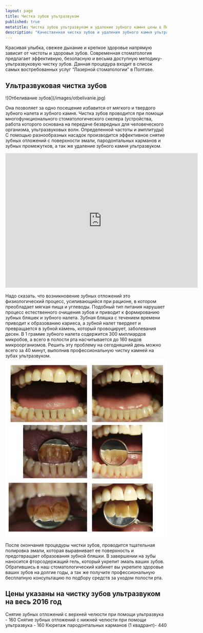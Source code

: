 ```yaml
---
layout: page
title: Чистка зубов ультразвуком
published: true
metatitle: Чистка зубов ультразвуком и удаление зубного камня цены в Полтаве
description: "Качественная чистка зубов и удаления зубного камня ультразвуком в Полтаве. ✔ Доступные цены ✔ Современное оборудование ✔ Тел.|☎ ((050) 658-34-44"
---
```

Красивая улыбка, свежее дыхание и крепкое здоровье напрямую зависит  от чистоты и здоровья зубов. Современная стоматология предлагает эффективную, безопасную  и весьма доступную методику-ультразвуковую чистку зубов. Данная процедура входит в список самых востребованных услуг  “Лазерной стоматологии” в Полтаве.

<h2>Ультразвуковая чистка зубов</h2>
<span class="image right">![Отбеливание зубов](/images/otbelivanie.jpg)</span>

Она позволяет за одно посещение избавится от мягкого и твердого зубного налета и зубного камня. Чистка зубов проводится при помощи многофункционального стоматологического скелера (устройства, работа которого основана на передаче безвредных для человеческого организма, ультразвуковых волн. Определенной частоты и амплитуды) С помощью разнообразных насадок производится эффективное снятие зубных отложений с поверхности эмали, пародонтальных карманов и зубных промежутков, а так же удаление зубного камня ультразвуком.
<iframe width="600" height="420" src="https://www.youtube.com/embed/v2p2BvTyRpE" frameborder="0" allowfullscreen></iframe>

Надо сказать. что возникновение  зубных отложений  это физиологический процесс, усиливающийся при рационе, в котором преобладает  мягкая пища и углеводы. Подобный тип питания нарушает процесс естественного очищения зубов и приводит к формированию зубных бляшек и зубного налета. Зубная бляшка  с течением времени приводит к образованию кариеса, а зубной налет твердеет  и превращается в зубной камень, который провоцирует,  заболевания десен.  В 1 грамме зубного налета содержится 300 миллиардов  микробов, а всего в полости рта  насчитывается  до 160 видов микроорганизмов. Решить эту проблему на сегодняшний день можно всего за 40 минут, выполнив профессиональную чистку камней на зубах ультразвуком.
<span class="image left">![Отбеливание зубов до и после](/images/otbelivanie-zubov-do-i-posle.jpg)</span>

После окончания  процедуры чистки зубов,  проводится тщательная полировка эмали, которая выравнивает ее поверхность и предотвращает образования зубной бляшки. В завершении на зубы наносится фторсодержащий гель, который укрепит эмаль ваших зубов.  Обратившись в наш стоматологический кабинет  вы укрепите здоровье ваших зубов на долгие годы, а так же получите профессиональную бесплатную консультацию по подбору средств за уходом полости рта.

<h2>Цены указаны на чистку зубов ультразвуком на весь 2016 год</h2>
Снятие зубных отложений с верхней челюсти при помощи ультразвука - 160
Снятие зубных отложений с нижней челюсти при помощи ультразвука - 160
Кюретаж пародонтальных карманов (1 квадрант)- 440
